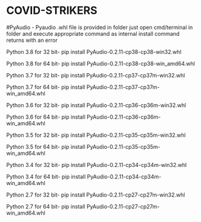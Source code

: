 # COVID-STRIKERS
#PyAudio - Pyaudio .whl file is provided in folder just open cmd/terminal in folder and execute appropriate command as internal install command returns with an error

Python 3.8 for 32 bit- pip install PyAudio-0.2.11-cp38-cp38-win32.whl

Python 3.8 for 64 bit- pip install PyAudio-0.2.11-cp38-cp38-win_amd64.whl

Python 3.7 for 32 bit- pip install PyAudio-0.2.11-cp37-cp37m-win32.whl

Python 3.7 for 64 bit- pip install PyAudio-0.2.11-cp37-cp37m-win_amd64.whl

Python 3.6 for 32 bit- pip install PyAudio-0.2.11-cp36-cp36m-win32.whl

Python 3.6 for 64 bit- pip install PyAudio-0.2.11-cp36-cp36m-win_amd64.whl

Python 3.5 for 32 bit- pip install PyAudio-0.2.11-cp35-cp35m-win32.whl

Python 3.5 for 64 bit- pip install PyAudio-0.2.11-cp35-cp35m-win_amd64.whl

Python 3.4 for 32 bit- pip install PyAudio-0.2.11-cp34-cp34m-win32.whl

Python 3.4 for 64 bit- pip install PyAudio-0.2.11-cp34-cp34m-win_amd64.whl

Python 2.7 for 32 bit- pip install PyAudio-0.2.11-cp27-cp27m-win32.whl

Python 2.7 for 64 bit- pip install PyAudio-0.2.11-cp27-cp27m-win_amd64.whl
